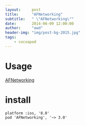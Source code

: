 ```yaml
---
layout:     post
title:      "AFNetworking"
subtitle:   " \"AFNetworking\""
date:       2014-06-09 12:00:00
author:     "awd"
header-img: "img/post-bg-2015.jpg"
tags:
    - cocoapod
---
```

# Usage

[AFNetworking](https://github.com/AFNetworking/AFNetworking)


# install

```
platform :ios, '8.0'
pod 'AFNetworking', '~> 3.0'
```
